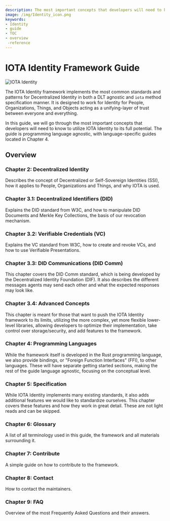 ```yaml
---
description: The most important concepts that developers will need to know to utilize IOTA Identity to its full potential.
image: /img/Identity_icon.png
keywords:
- Identity
- guide
- TOC
- overview
 -reference
---
```


# IOTA Identity Framework Guide

![IOTA Identity](https://github.com/iotaledger/identity.rs/raw/dev/.meta/identity_banner.png)

The IOTA Identity framework implements the most common standards and patterns for Decentralized Identity in both a DLT agnostic and `iota` method specification manner. It is designed to work for Identity for People, Organizations, Things, and Objects acting as a unifying-layer of trust between everyone and everything.

In this guide, we will go through the most important concepts that developers will need to know to utilize IOTA Identity to its full potential. The guide is programming language agnostic, with language-specific guides located in Chapter 4.

## Overview

### Chapter 2: Decentralized Identity

Describes the concept of Decentralized or Self-Sovereign Identities (SSI), how it applies to People, Organizations and Things, and why IOTA is used. 

### Chapter 3.1: Decentralized Identifiers (DID)

Explains the DID standard from W3C, and how to manipulate DID Documents and Merkle Key Collections, the basis of our revocation mechanism.

### Chapter 3.2: Verifiable Credentials (VC)

Explains the VC standard from W3C, how to create and revoke VCs, and how to use Verifiable Presentations.

### Chapter 3.3: DID Communications (DID Comm)

This chapter covers the DID Comm standard, which is being developed by the Decentralized Identity Foundation (DIF). It also describes the different messages agents may send each other and what the expected responses may look like.

### Chapter 3.4: Advanced Concepts

This chapter is meant for those that want to push the IOTA Identity framework to its limits, utilizing the more complex, yet more flexible lower-level libraries, allowing developers to optimize their implementation, take control over storage/security, and add features to the framework. 

### Chapter 4: Programming Languages

While the framework itself is developed in the Rust programming language, we also provide bindings, or "Foreign Function Interfaces" (FFI), to other languages. These will have separate getting started sections, making the rest of the guide language agnostic, focusing on the conceptual level. 

### Chapter 5: Specification

While IOTA Identity implements many existing standards, it also adds additional features we would like to standardize ourselves. This chapter covers these features and how they work in great detail. These are not light reads and can be skipped. 


### Chapter 6: Glossary

A list of all terminology used in this guide, the framework and all materials surrounding it. 

### Chapter 7: Contribute

A simple guide on how to contribute to the framework.

### Chapter 8: Contact

How to contact the maintainers.

### Chapter 9: FAQ

Overview of the most Frequently Asked Questions and their answers.
